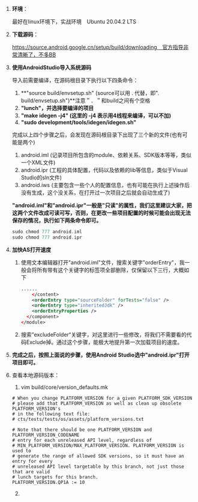 1. **环境**：

   最好在linux环境下，实战环境　Ubuntu 20.04.2 LTS

2. **下载源码**：

   https://source.android.google.cn/setup/build/downloading　官方指导非常清晰了，不多BB

3. **使用AndroidStudio导入系统源码**

   导入前需要编译，在源码根目录下执行以下四条命令：

   1. **"source build/envsetup.sh" (source可以用 . 代替，即".　build/envsetup.sh")**注意＂．＂和build之间有个空格
   2. **"lunch"，并选择要编译的项目**
   3. **"make idegen -j4" (这里的 -j4 表示用4线程来编译，可以不加)**
   4. **"sudo development/tools/idegen/idegen.sh"**

   完成以上四个步骤之后，会发现在源码根目录下出现了三个新的文件(也有可能是两个)

   1. android.iml (记录项目所包含的module、依赖关系、SDK版本等等，类似一个XML文件)
   2. android.ipr (工程的具体配置，代码以及依赖的lib等信息，类似于Visual Studio的sln文件)
   3. android.iws (主要包含一些个人的配置信息，也有可能在执行上述操作后没有生成，这个没关系，在打开过一次项目之后就会自动生成了)

   **"android.iml"和"android.ipr"一般是"只读"的属性，我们这里建议大家，把这两个文件改成可读可写，否则，在更改一些项目配置的时候可能会出现无法保存的情况，执行如下两条命令即可。**

   ```scala
   sudo chmod 777 android.iml
   sudo chmod 777 android.ipr
   ```

   

4. **加快AS打开速度**

   1. 使用文本编辑器打开"android.iml"文件，搜索关键字"orderEntry"，我一般会将所有带有这个关键字的标签项全部删除，仅保留以下三行，大概如下

      ```xml
      ......
          </content>
          <orderEntry type="sourceFolder" forTests="false" />
          <orderEntry type="inheritedJdk" />
          <orderEntryProperties />
        </component>
      </module>
      ```

   2. 搜索”excludeFolder“关键字，对这里进行一些修改，将我们不需要看的代码Exclude掉。通过这个步骤，能极大地提升第一次加载项目的速度。

5. **完成之后，按照上面说的步骤，使用Android Studio选中"android.ipr"打开项目即可。**

6. 查看本地源码版本：

   1.  vim build/core/version_defaults.mk

      ```
      # When you change PLATFORM_VERSION for a given PLATFORM_SDK_VERSION
      # please add that PLATFORM_VERSION as well as clean up obsolete PLATFORM_VERSION's
      # in the following text file:
      # cts/tests/tests/os/assets/platform_versions.txt
      
      # Note that there should be one PLATFORM_VERSION and PLATFORM_VERSION_CODENAME
      # entry for each unreleased API level, regardless of
      # MIN_PLATFORM_VERSION/MAX_PLATFORM_VERSION. PLATFORM_VERSION is used to
      # generate the range of allowed SDK versions, so it must have an entry for every
      # unreleased API level targetable by this branch, not just those that are valid
      # lunch targets for this branch.
      PLATFORM_VERSION.QP1A := 10
      
      ```

   2. 

